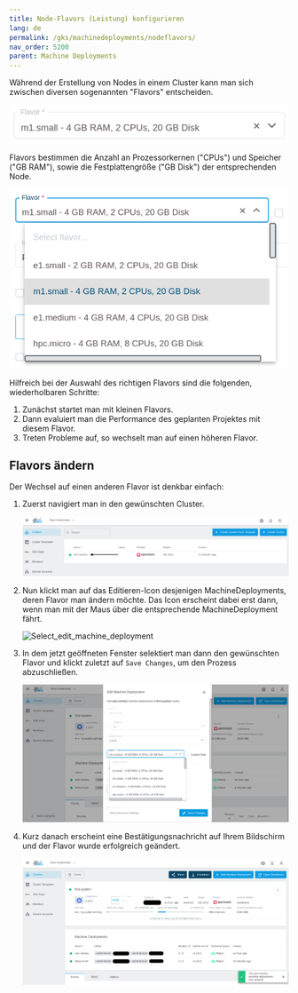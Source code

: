 ```yaml
---
title: Node-Flavors (Leistung) konfigurieren
lang: de
permalink: /gks/machinedeployments/nodeflavors/
nav_order: 5200
parent: Machine Deployments
---
```

<!-- LTeX:  language=de-DE -->

Während der Erstellung von Nodes in einem Cluster kann man sich zwischen diversen sogenannten "Flavors" entscheiden.

![Flavor-Select](flavor-select.png?resize=600,65)

Flavors bestimmen die Anzahl an Prozessorkernen ("CPUs") und Speicher ("GB RAM"), sowie die Festplattengröße ("GB Disk") der entsprechenden Node.

![Flavors](flavors.png?resize=600,500)

Hilfreich bei der Auswahl des richtigen Flavors sind die folgenden, wiederholbaren Schritte:

1. Zunächst startet man mit kleinen Flavors.
2. Dann evaluiert man die Performance des geplanten Projektes mit diesem Flavor.
3. Treten Probleme auf, so wechselt man auf einen höheren Flavor.

## Flavors ändern

Der Wechsel auf einen anderen Flavor ist denkbar einfach:

1. Zuerst navigiert man in den gewünschten Cluster.

    ![Clusters](clusters.png?resize=1500,300)

1. Nun klickt man auf das Editieren-Icon desjenigen MachineDeployments, deren Flavor man ändern möchte. Das Icon erscheint dabei erst dann, wenn man mit der Maus über die entsprechende MachineDeployment fährt.

    ![Select_edit_machine_deployment](edit_machine_deployment.png?resize=1500,700)

1. In dem jetzt geöffneten Fenster selektiert man dann den gewünschten Flavor und klickt zuletzt auf `Save Changes`, um den Prozess abzuschließen.

    ![Edit-Flavor](edit-flavor.png?resize=600,700)

1. Kurz danach erscheint eine Bestätigungsnachricht auf Ihrem Bildschirm und der Flavor wurde erfolgreich geändert.

    ![Success-Message](success-message.png?resize=600,700)
